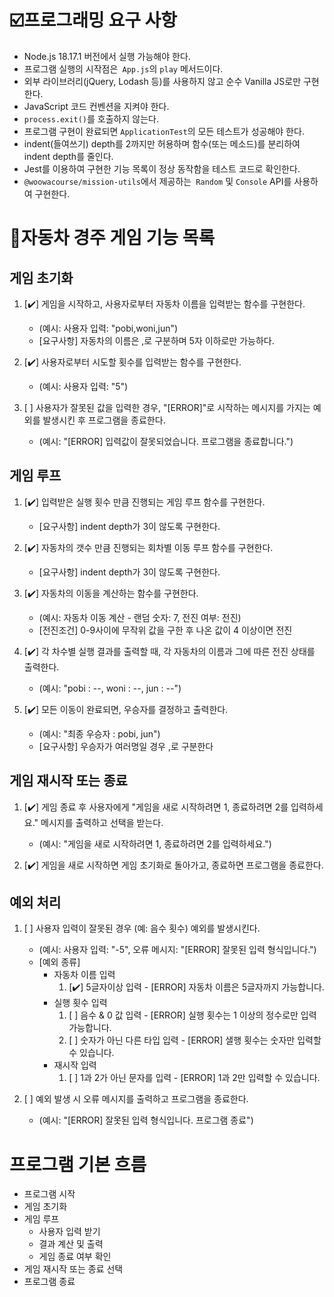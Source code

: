 # ☑️프로그래밍 요구 사항

- Node.js 18.17.1 버전에서 실행 가능해야 한다.
- 프로그램 실행의 시작점은` App.js`의 `play` 메서드이다.
- 외부 라이브러리(jQuery, Lodash 등)를 사용하지 않고 순수 Vanilla JS로만 구현한다.
- JavaScript 코드 컨벤션을 지켜야 한다.
- `process.exit()`를 호출하지 않는다.
- 프로그램 구현이 완료되면 `ApplicationTest`의 모든 테스트가 성공해야 한다.
- indent(들여쓰기) depth를 2까지만 허용하며 함수(또는 메소드)를 분리하여 indent depth를 줄인다.
- Jest를 이용하여 구현한 기능 목록이 정상 동작함을 테스트 코드로 확인한다.
- `@woowacourse/mission-utils`에서 제공하는` Random` 및 `Console` API를 사용하여 구현한다.

# 🚕자동차 경주 게임 기능 목록

## 게임 초기화

1. [✔️] 게임을 시작하고, 사용자로부터 자동차 이름을 입력받는 함수를 구현한다.

   - (예시: 사용자 입력: "pobi,woni,jun")
   - [요구사항] 자동차의 이름은 ,로 구분하며 5자 이하로만 가능하다.

2. [✔️] 사용자로부터 시도할 횟수를 입력받는 함수를 구현한다.

   - (예시: 사용자 입력: "5")

3. [ ] 사용자가 잘못된 값을 입력한 경우, "[ERROR]"로 시작하는 메시지를 가지는 예외를 발생시킨 후 프로그램을 종료한다.
   - (예시: "[ERROR] 입력값이 잘못되었습니다. 프로그램을 종료합니다.")

## 게임 루프

1. [✔️] 입력받은 실행 횟수 만큼 진행되는 게임 루프 함수를 구현한다.

   - [요구사항] indent depth가 3이 않도록 구현한다.

2. [✔️] 자동차의 갯수 만큼 진행되는 회차별 이동 루프 함수를 구현한다.

   - [요구사항] indent depth가 3이 않도록 구현한다.

3. [✔️] 자동차의 이동을 계산하는 함수를 구현한다.

   - (예시: 자동차 이동 계산 - 랜덤 숫자: 7, 전진 여부: 전진)
   - [전진조건] 0-9사이에 무작위 값을 구한 후 나온 값이 4 이상이면 전진

4. [✔️] 각 차수별 실행 결과를 출력할 때, 각 자동차의 이름과 그에 따른 전진 상태를 출력한다.

   - (예시: "pobi : --, woni : --, jun : --")

5. [✔️] 모든 이동이 완료되면, 우승자를 결정하고 출력한다.

   - (예시: "최종 우승자 : pobi, jun")
   - [요구사항] 우승자가 여러명일 경우 ,로 구분한다

## 게임 재시작 또는 종료

1. [✔️] 게임 종료 후 사용자에게 "게임을 새로 시작하려면 1, 종료하려면 2를 입력하세요." 메시지를 출력하고 선택을 받는다.

   - (예시: "게임을 새로 시작하려면 1, 종료하려면 2를 입력하세요.")

2. [✔️] 게임을 새로 시작하면 게임 초기화로 돌아가고, 종료하면 프로그램을 종료한다.

## 예외 처리

1. [ ] 사용자 입력이 잘못된 경우 (예: 음수 횟수) 예외를 발생시킨다.

   - (예시: 사용자 입력: "-5", 오류 메시지: "[ERROR] 잘못된 입력 형식입니다.")
   - [예외 종류]
     - 자동차 이름 입력
       1. [✔️] 5글자이상 입력 - [ERROR] 자동차 이름은 5글자까지 가능합니다.
     - 실행 횟수 입력
       1. [ ] 음수 & 0 값 입력 - [ERROR] 실행 횟수는 1 이상의 정수로만 입력 가능합니다.
       2. [ ] 숫자가 아닌 다른 타입 입력 - [ERROR] 샐행 횟수는 숫자만 입력할 수 있습니다.
     - 재시작 입력
       1. [ ] 1과 2가 아닌 문자를 입력 - [ERROR] 1과 2만 입력할 수 있습니다.

2. [ ] 예외 발생 시 오류 메시지를 출력하고 프로그램을 종료한다.
   - (예시: "[ERROR] 잘못된 입력 형식입니다. 프로그램 종료")

# 프로그램 기본 흐름

- 프로그램 시작
- 게임 초기화
- 게임 루프
  - 사용자 입력 받기
  - 결과 계산 및 출력
  - 게임 종료 여부 확인
- 게임 재시작 또는 종료 선택
- 프로그램 종료
